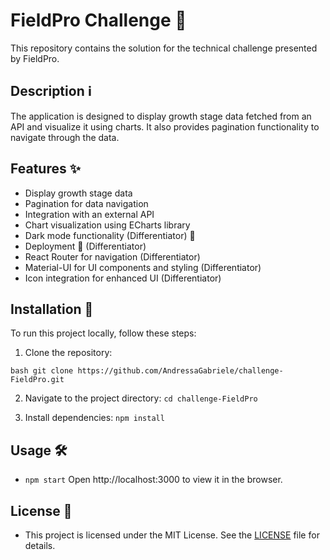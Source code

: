 # FieldPro Challenge 🌱

This repository contains the solution for the technical challenge presented by FieldPro.

## Description ℹ️

The application is designed to display growth stage data fetched from an API and visualize it using charts. It also provides pagination functionality to navigate through the data.

## Features ✨

- Display growth stage data
- Pagination for data navigation
- Integration with an external API
- Chart visualization using ECharts library
- Dark mode functionality (Differentiator) 🌙
- Deployment 🚀 (Differentiator)
- React Router for navigation (Differentiator)
- Material-UI for UI components and styling (Differentiator)
- Icon integration for enhanced UI (Differentiator)

## Installation 🚀

To run this project locally, follow these steps:

1. Clone the repository:

```bash git clone https://github.com/AndressaGabriele/challenge-FieldPro.git```

2. Navigate to the project directory:
```cd challenge-FieldPro```

3. Install dependencies:
```npm install```

## Usage 🛠️

- ```npm start``` Open http://localhost:3000 to view it in the browser.

## License 📄

- This project is licensed under the MIT License. See the [LICENSE](LICENSE) file for details.
